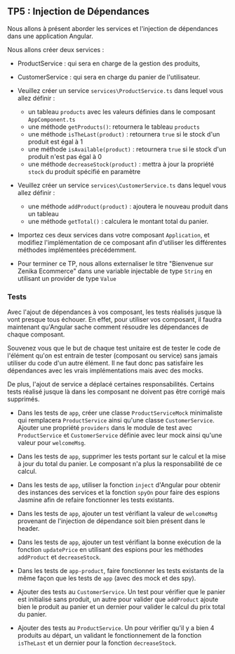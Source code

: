 ## TP5 : Injection de Dépendances

Nous allons à présent aborder les services et l'injection de dépendances dans une application Angular.

Nous allons créer deux services :

- ProductService : qui sera en charge de la gestion des produits,
- CustomerService : qui sera en charge du panier de l'utilisateur.

- Veuillez créer un service `services\ProductService.ts` dans lequel vous allez définir :
	- un tableau `products` avec les valeurs définies dans le composant `AppComponent.ts`
	- une méthode `getProducts()`: retournera le tableau `products`
	- une méthode `isTheLast(product)` : retournera `true` si le stock d'un produit est égal à 1
	- une méthode `isAvailable(product)` : retournera `true` si le stock d'un produit n'est pas égal à 0
	- une méthode `decreaseStock(product)` : mettra à jour la propriété `stock` du produit spécifié en paramètre

- Veuillez créer un service `services\CustomerService.ts` dans lequel vous allez définir :
	- une méthode `addProduct(product)` : ajoutera le nouveau produit dans un tableau
	- une méthode `getTotal()` : calculera le montant total du panier.

- Importez ces deux services dans votre composant `Application`, et modifiez l'implémentation de ce composant afin d'utiliser les différentes méthodes implémentées précédemment.

- Pour terminer ce TP, nous allons externaliser le titre "Bienvenue sur Zenika Ecommerce" dans une variable injectable de type `String` en utilisant un provider de type `Value`

### Tests

Avec l'ajout de dépendances à vos composant, les tests réalisés jusque là vont presque tous échouer. En effet, pour utiliser vos composant, il faudra maintenant qu'Angular sache comment résoudre les dépendances de chaque composant.

Souvenez vous que le but de chaque test unitaire est de tester le code de l'élément qu'on est entrain de tester (composant ou service) sans jamais utiliser du code d'un autre élément. Il ne faut donc pas satisfaire les dépendances avec les vrais implémentations mais avec des mocks.

De plus, l'ajout de service a déplacé certaines responsabilités. Certains tests réalisé jusque là dans les composant ne doivent pas être corrigé mais supprimés.

- Dans les tests de `app`, créer une classe `ProductServiceMock` minimaliste qui remplacera `ProductService` ainsi qu'une classe `CustomerService`. Ajouter une propriété `providers` dans le module de test avec `ProductService` et `CustomerService` définie avec leur mock ainsi qu'une valeur pour `welcomeMsg`.

- Dans les tests de `app`, supprimer les tests portant sur le calcul et la mise à jour du total du panier. Le composant n'a plus la responsabilité de ce calcul.

- Dans les tests de `app`, utiliser la fonction `inject` d'Angular pour obtenir des instances des services et la fonction `spyOn` pour faire des espions Jasmine afin de refaire fonctionner les tests existants.

- Dans les tests de `app`, ajouter un test vérifiant la valeur de `welcomeMsg` provenant de l'injection de dépendance soit bien présent dans le header.

- Dans les tests de `app`, ajouter un test vérifiant la bonne exécution de la fonction `updatePrice` en utilisant des espions pour les méthodes `addProduct` et `decreaseStock`.

- Dans les tests de `app-product`, faire fonctionner les tests existants de la même façon que les tests de `app` (avec des mock et des spy).

- Ajouter des tests au `CustomerService`. Un test pour vérifier que le panier est initialisé sans produit, un autre pour valider que `addProduct` ajoute bien le produit au panier et un dernier pour valider le calcul du prix total du panier.

- Ajouter des tests au `ProductService`. Un pour vérifier qu'il y a bien 4 produits au départ, un validant le fonctionnement de la fonction `isTheLast` et un dernier pour la fonction `decreaseStock`.
